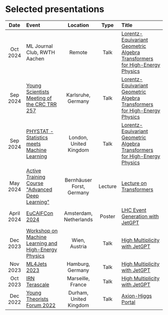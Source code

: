 # Selected presentations

| Date | Event | Location | Type | Title |
| :---: | :--- | :---: | :---: | :--- |
| Oct 2024 | ML Journal Club, RWTH Aachen | Remote | Talk | [Lorentz-Equivariant Geometric Algebra Transformers for High-Energy Physics](2024/aachen_lgatr_2024.pdf) |
| Sep 2024 | [Young Scientists Meeting of the CRC TRR 257](https://indico.scc.kit.edu/event/4479/) | Karlsruhe, Germany | Talk | [Lorentz-Equivariant Geometric Algebra Transformers for High-Energy Physics](2024/crcys_lgatr_2024.pdf) |
| Sep 2024 | [PHYSTAT - Statistics meets Machine Learning](https://indico.cern.ch/event/1407421/) | London, United Kingdom | Talk | [Lorentz-Equivariant Geometric Algebra Transformers for High-Energy Physics](2024/phystat_lgatr_2024.pdf) |
| May 2024 | [Active Training Course "Advanced Deep Learning"](https://indico.desy.de/event/40560/) | Bernhäuser Forst, Germany | Lecture | [Lecture on Transformers](2024/erum_lecture_2024.pdf) |
| April 2024 | [EuCAIFCon 2024](https://indico.nikhef.nl/event/4875/) | Amsterdam, Netherlands | Poster | [LHC Event Generation with JetGPT](2024/eucaifcon_jetgpt_2024.pdf) |
| Dec 2023 | [Workshop on Machine Learning and High-Energy Physics](https://indico.cern.ch/event/1311972/) | Wien, Austria | Talk | [High Multiplicity with JetGPT](2023/gluehwien_jetgpt_2023.pdf) |
| Nov 2023 | [ML4Jets 2023](https://indico.cern.ch/event/1253794/) | Hamburg, Germany | Talk |  [High Multiplicity with JetGPT](2023/ml4jets_jetgpt_2023.pdf) |
| Oct 2023 | [IRN Terascale](https://indico.in2p3.fr/event/30546/) | Marseille, France |  Talk | [High Multiplicity with JetGPT](2023/terascale_jetgpt_2023.pdf) |
| Dec 2022 | [Young Theorists Forum 2022](https://conference.ippp.dur.ac.uk/event/1141/) | Durham, United Kingdom | Talk | [Axion-Higgs Portal](2022/ytf_axionhiggs_2022.pdf) |